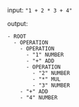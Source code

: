input: `"1 + 2 * 3 + 4"`

output:

```
- ROOT
  - OPERATION
    - OPERATION
      - "1" NUMBER
      - "+" ADD
      - OPERATION
        - "2" NUMBER
        - "*" MUL
        - "3" NUMBER
    - "+" ADD
    - "4" NUMBER
```
